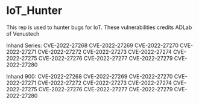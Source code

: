 # IoT_Hunter
This rep is used to hunter bugs for IoT.
These vulnerabilities credits ADLab of Venustech 

Inhand Series:
CVE-2022-27268
CVE-2022-27269
CVE-2022-27270
CVE-2022-27271
CVE-2022-27272
CVE-2022-27273
CVE-2022-27274
CVE-2022-27275
CVE-2022-27276
CVE-2022-27277
CVE-2022-27279
CVE-2022-27280

Inhand 900:
CVE-2022-27268
CVE-2022-27269
CVE-2022-27270
CVE-2022-27271
CVE-2022-27272
CVE-2022-27273
CVE-2022-27274
CVE-2022-27275
CVE-2022-27276
CVE-2022-27277
CVE-2022-27279
CVE-2022-27280
